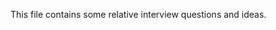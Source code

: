 This file contains some relative interview questions and ideas.
 
       
  
 
 
 
         
        
            
       
 
 
 
 
 
